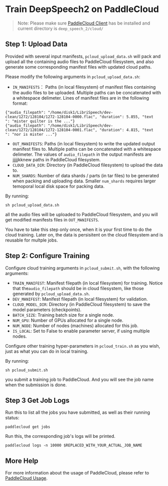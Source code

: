 # Train DeepSpeech2 on PaddleCloud

>Note:
>Please make sure [PaddleCloud Client](https://github.com/PaddlePaddle/cloud/blob/develop/doc/usage_cn.md#%E4%B8%8B%E8%BD%BD%E5%B9%B6%E9%85%8D%E7%BD%AEpaddlecloud) has be installed and current directory is `deep_speech_2/cloud/`

## Step 1:  Upload Data

Provided with several input manifests, `pcloud_upload_data.sh` will pack and upload all the containing audio files to PaddleCloud filesystem, and also generate some corresponding manifest files with updated cloud paths.

Please modify the following arguments in `pcloud_upload_data.sh`:

-  `IN_MANIFESTS`： Paths (in local filesystem) of manifest files containing the audio files to be uploaded. Multiple paths can be concatenated with a whitespace delimeter. Lines of manifest files are in the following format:

```
{"audio_filepath": "/home/disk1/LibriSpeech/dev-clean/1272/128104/1272-128104-0000.flac", "duration": 5.855, "text
": "mister quilter is the ..."}
{"audio_filepath": "/home/disk1/LibriSpeech/dev-clean/1272/128104/1272-128104-0001.flac", "duration": 4.815, "text
": "nor is mister ..."}
```
- `OUT_MANIFESTS`: Paths (in local filesystem) to write the updated output manifest files to. Multiple paths can be concatenated with a whitespace delimeter. The values of `audio_filepath` in the output manifests are jjjjjkknew paths in PaddleCloud filesystem.
- `CLOUD_DATA_DIR`:  Directory (in PaddleCloud filesystem) to upload the data to.
- `NUM_SHARDS`: Number of data shards / parts (in tar files) to be generated when packing and uploading data. Smaller `num_shards` requires larger temoporal local disk space for packing data.

By running:

```
sh pcloud_upload_data.sh
```
all the audio files will be uploaded to PaddleCloud filesystem, and you will get modified manifests files in `OUT_MANIFESTS`.

You have to take this step only once, when it is your first time to do the cloud training. Later on, the data is persisitent on the cloud filesystem and is reusable for multple jobs.

## Step 2:  Configure Training

Configure cloud training arguments in `pcloud_submit.sh`, with the following arguments:

- `TRAIN_MANIFEST`: Manifest filepath (in local filesystem) for training. Notice that the`audio_filepath` should be in cloud filesystem, like those generated by `pcloud_upload_data.sh`.
- `DEV_MANIFEST`: Manifest filepath (in local filesystem) for validation.
- `CLOUD_MODEL_DIR`: Directory (in PaddleCloud filesystem) to save the model parameters (checkpoints).
- `BATCH_SIZE`: Training batch size for a single node.
- `NUM_GPU`: Number of GPUs allocated for a single node.
- `NUM_NODE`: Number of nodes (machines) allocated for this job.
- `IS_LOCAL`: Set to False to enable parameter server, if using multiple nodes.

Configure other training hyper-parameters in `pcloud_train.sh` as you wish, just as what you can do in local training.

By running:

```
sh pcloud_submit.sh
```
you submit a training job to PaddleCloud. And you will see the job name when the submission is done.


## Step 3  Get Job Logs

Run this to list all the jobs you have submitted, as well as their running status:

```
paddlecloud get jobs
```

Run this, the corresponding job's logs will be printed.
```
paddlecloud logs -n 10000 $REPLACED_WITH_YOUR_ACTUAL_JOB_NAME
```

## More Help

For more information about the usage of PaddleCloud, please refer to [PaddleCloud Usage](https://github.com/PaddlePaddle/cloud/blob/develop/doc/usage_cn.md#提交任务).

